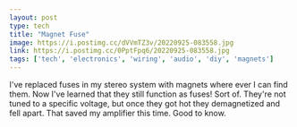 ```yaml
---
layout: post
type: tech
title: "Magnet Fuse"
image: https://i.postimg.cc/dVVmTZ3v/20220925-083558.jpg
link: https://i.postimg.cc/0PptFpq6/20220925-083558.jpg
tags: ['tech', 'electronics', 'wiring', 'audio', 'diy', 'magnets']
---
```

I've replaced fuses in my stereo system with magnets where ever I can find them.  Now I've learned that they still function as fuses!  Sort of.  They're not tuned to a specific voltage, but once they got hot they demagnetized and fell apart.  That saved my amplifier this time.  Good to know.
